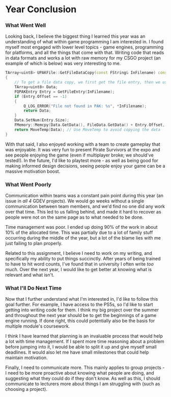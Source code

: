 # Year Conclusion

### What Went Well

Looking back, I believe the biggest thing I learned this year was an understanding of what within game programming I am 
interested in. I found myself most engaged with lower level topics - game engines, programming for platforms, and all the
things that come with that. Writing code that reads in data formats and works a lot with raw memory for my CSGO project 
(an example of which is below) was very interesting to me.

```C++
TArray<uint8> UPAKFile::GetFileDataCopy(const FString& InFilename) const
{
	// To get a file data copy, we first get the file entry, then we use that to find the position of its data in the FileData, and return a copy of that data.
	TArray<uint8> Data;
	FQPAKEntry Entry = GetFileEntry(InFilename);
	if (Entry.Offset == -1)
	{
		Q_LOG_ERROR("File not found in PAK: %s", *InFilename);
		return Data;
	}
	Data.SetNum(Entry.Size);
	FMemory::Memcpy(Data.GetData(), FileData.GetData() + Entry.Offset, Entry.Size);
	return MoveTemp(Data); // Use MoveTemp to avoid copying the data
}
```

With that said, I also enjoyed working with a team to create gameplay that was enjoyable.
It was very fun to present Pirate Survivors at the expo and see people enjoying the game 
(even if multiplayer broke; we should've tested!). In the future, I'd like to playtest more - as well as being good for
making informed design decisions, seeing people enjoy your game can be a massive motivation boost.

### What Went Poorly

Communication within teams was a constant pain point during this year (an issue in _all 4_ GDEV projects).
We would go weeks without a single communication between team members, and we'd find no one did any work over that time. 
This led to us falling behind, and made it hard to recover as people were not on the same page as to what needed to be done. 

Time management was poor. I ended up doing 90% of the work in about 10% of the allocated time. 
This was partially due to a lot of family stuff occurring during the middle of the year, but a lot of the blame lies with me
just failing to plan properly.

Related to this assignment, I believe I need to work on my writing, and specifically my ability to put things succinctly.
After years of being trained to have to hit word counts, I've found that in university I often write _too much_. 
Over the next year, I would like to get better at knowing what is relevant and what isn't.

### What I'll Do Next Time

Now that I further understand what I'm interested in, I'd like to follow this goal further. For example, I have access to
the PS5s, so I'd like to start getting into writing code for them. I think my big project over the summer and throughout 
the next year should be to get the beginnings of a game engine running. If done right, this could potentially also be the 
basis for multiple module's coursework.

I think I have learned that planning is an invaluable process that would help a lot with time management. If I spent more
time reasoning about a problem before jumping into it, I would be able to split it up and give myself small deadlines. 
It would also let me have small milestones that could help maintain motivation.

Finally, I need to communicate more. This mainly applies to group projects - I need to be more proactive about knowing what
people are doing, and suggesting what they could do if they don't know. As well as this, I should communicate to lecturers 
more about things I am struggling with (such as choosing a project).
